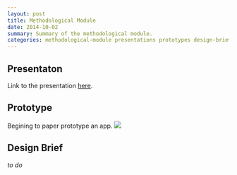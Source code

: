 ```yaml
---
layout: post
title: Methodological Module
date: 2014-10-02
summary: Summary of the methodological module.
categories: methodological-module presentations prototypes design-briefs
---
```


## Presentaton
Link to the presentation [here]({{site.url}}/assets/method-present/index.html).

## Prototype
Begining to paper prototype an app.
![]({{site.url}}/assets/method-present/img/paper-prototype-test.gif)

## Design Brief
*to do*